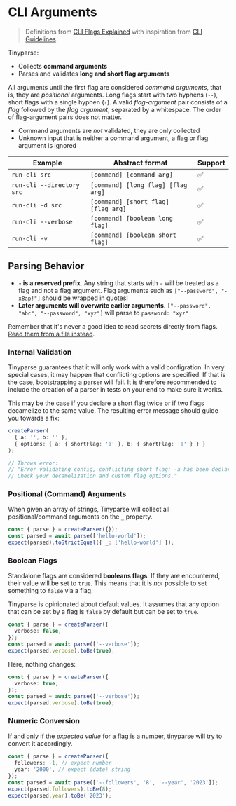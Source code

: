 # CLI Arguments

> Definitions from [CLI Flags Explained](https://oclif.io/blog/2019/02/20/cli-flags-explained) with inspiration from [CLI Guidelines](https://clig.dev/).

Tinyparse:

- Collects **command arguments**
- Parses and validates **long and short flag arguments**

All arguments until the first flag are considered _command arguments_, that is, they are _positional_ arguments. Long flags start with two hyphens (`--`), short flags with a single hyphen (`-`). A valid _flag-argument_ pair consists of a _flag_ followed by the _flag argument_, separated by a whitespace. The order of flag-argument pairs does not matter.

- Command arguments are _not_ validated, they are only collected
- Unknown input that is neither a command argument, a flag or flag argument is ignored

| Example                   | Abstract format                     | Support |
| ------------------------- | ----------------------------------- | ------- |
| `run-cli src`             | `[command] [command arg]`           | ✅      |
| `run-cli --directory src` | `[command] [long flag] [flag arg]`  | ✅      |
| `run-cli -d src`          | `[command] [short flag] [flag arg]` | ✅      |
| `run-cli --verbose`       | `[command] [boolean long flag]`     | ✅      |
| `run-cli -v `             | `[command] [boolean short flag]`    | ✅      |

## Parsing Behavior

- **`-` is a reserved prefix**. Any string that starts with `-` will be treated as a flag and not a flag argument. Flag arguments such as `["--password", "-x8ap!"]` should be wrapped in quotes!
- **Later arguments will overwrite earlier arguments**. `["--password", "abc", "--password", "xyz"]` will parse to `password: "xyz"`

Remember that it's never a good idea to read secrets directly from flags. [Read them from a file instead](https://clig.dev/#arguments-and-flags).

### Internal Validation

Tinyparse guarantees that it will only work with a valid configration. In very special cases, it may happen that conflicting options are specified. If that is the case, bootstrapping a parser will fail. It is therefore recommended to include the creation of a parser in tests on your end to make sure it works.

This may be the case if you declare a short flag twice or if two flags decamelize to the same value. The resulting error message should guide you towards a fix:

<!-- doctest: cli arguments, internal validation -->

```ts
createParser(
  { a: '', b: '' },
  { options: { a: { shortFlag: 'a' }, b: { shortFlag: 'a' } } }
);

// Throws error:
// "Error validating config, conflicting short flag: -a has been declared twice.
// Check your decamelization and custom flag options."
```

### Positional (Command) Arguments

When given an array of strings, Tinyparse will collect all positional/command arguments on the `_` property.

<!-- doctest: positional arguments -->

```ts
const { parse } = createParser({});
const parsed = await parse(['hello-world']);
expect(parsed).toStrictEqual({ _: ['hello-world'] });
```

### Boolean Flags

Standalone flags are considered **booleans flags**. If they are encountered, their value will be set to `true`. This means that it is _not_ possible to set something to `false` via a flag.

Tinyparse is opinionated about default values. It assumes that any option that can be set by a flag is `false` by default but can be set to `true`.

<!-- doctest: boolean flags 1 -->

```ts
const { parse } = createParser({
  verbose: false,
});
const parsed = await parse(['--verbose']);
expect(parsed.verbose).toBe(true);
```

Here, nothing changes:

<!-- doctest: boolean flags 2 -->

```ts
const { parse } = createParser({
  verbose: true,
});
const parsed = await parse(['--verbose']);
expect(parsed.verbose).toBe(true);
```

### Numeric Conversion

If and only if the _expected value_ for a flag is a number, tinyparse will try to convert it accordingly.

<!-- doctest: number conversion -->

```ts
const { parse } = createParser({
  followers: -1, // expect number
  year: '2000', // expect (date) string
});
const parsed = await parse(['--followers', '8', '--year', '2023']);
expect(parsed.followers).toBe(8);
expect(parsed.year).toBe('2023');
```

